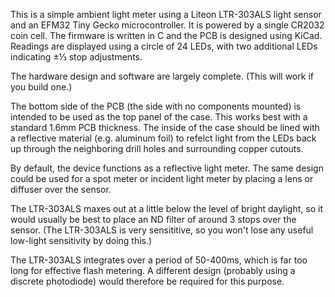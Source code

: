 This is a simple ambient light meter using a Liteon LTR-303ALS light sensor and an EFM32 Tiny Gecko microcontroller.
It is powered by a single CR2032 coin cell.
The firmware is written in C and the PCB is designed using KiCad.
Readings are displayed using a circle of 24 LEDs, with two additional LEDs indicating ±⅓ stop adjustments.

The hardware design and software are largely complete. (This will work if you build one.)

The bottom side of the PCB (the side with no components mounted) is intended to be used as the top panel of the case.
This works best with a standard 1.6mm PCB thickness.
The inside of the case should be lined with a reflective material (e.g. aluminum foil) to refelct light from the LEDs back up through the neighboring drill holes and surrounding copper cutouts.

By default, the device functions as a reflective light meter.
The same design could be used for a spot meter or incident light meter by
placing a lens or diffuser over the sensor.

The LTR-303ALS maxes out at a little below the level of bright daylight, so it would usually be best to place an ND filter of around 3 stops over the sensor.
(The LTR-303ALS is very sensititive, so you won't lose any useful low-light sensitivity by doing this.)

The LTR-303ALS integrates over a period of 50-400ms, which is far too long for effective flash metering.
A different design (probably using a discrete photodiode) would therefore be required for this purpose.
